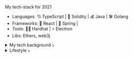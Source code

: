 My tech-stack for 2021

- Languages: 💘 TypeScript | 💎 Solidity | 💰 Java | 🛠 Golang
- Frameworks: 🌈 React | 🍃 Spring | 
- Tools: 👷‍♂️ Hardhat | ⚡️ Electron 
- Libs: Ethers, web3j

<details>
<summary>My tech background ⤵️</summary>

### 2020

- Languages: 🛠 Golang | 💘 TypeScript | 💎 Solidity | 
- Frameworks: 🌈 React | 😸 Nest.js
- Tools: ⚡️ Electron
- DBs: Postgres, Firestore
- Cloud: Firebase | Google

### 2018-2019

- Languages: 🛠 Golang | 💘 TypeScript
- Frameworks: 🅰️ Angular | Ionic
- DBs: Postgres
- Tools: Kubernetes 

### 2017-2018
- Languages: 😵 C++ | 💘 TypeScript
- Cloud: Azure | IBM Bluemix

  
### 2013-2017

- Languages: 😵 C++ | 💘 TypeScript | ♦️ Ruby | 🐘 PHP
- Frameworks: 🟩 Qt | 🅰️ Angular | 
- Tools: ⚡️ Electron 

### 2006-2013

- Languages: 😵 C++ | C |  🐘 PHP | ♦️ Ruby | Lua
- Frameworks: 🟩 Qt | ⚫️ Symfony | 🛤 Rails

### 2005-2007
- Languages: 🏛 Delphi | 😵 C++
- Embedded

### 1998-2004
- Languages: 🏛 Delphi | 😵 C++

### 1994-1997
- Languages: Sinclair Basic
- XZ Spectrum

</details>

<details>
<summary>Lifestyle ⤵️</summary>
 
 
 - 👪 Family
 - 👨‍💻 Job 
 - 🥁 Gigs
 - 🍺 Parties
 - 🎮 Games
 - ✈️ Travel

</details>
